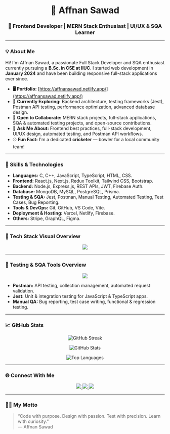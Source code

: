 ## <h1 align="center">👋 Affnan Sawad</h1>
### <p align="center"><strong>🚀 Frontend Developer | MERN Stack Enthusiast | UI/UX & SQA Learner</strong></p>

---

### 💡 About Me

Hi! I'm Affnan Sawad, a passionate Full Stack Developer and SQA enthusiast currently pursuing a **B.Sc. in CSE at IIUC**. I started web development in **January 2024** and have been building responsive full-stack applications ever since.  

- **🖥️ Portfolio:** [https://affnansawad.netlify.app/](https://affnansawad.netlify.app/)  
- 🧠 **Currently Exploring:** Backend architecture, testing frameworks (Jest), Postman API testing, performance optimization, advanced database design.  
- 🤝 **Open to Collaborate:** MERN stack projects, full-stack applications, SQA & automated testing projects, and open-source contributions.  
- 💬 **Ask Me About:** Frontend best practices, full-stack development, UI/UX design, automated testing, and Postman API workflows.  
- ⚾ **Fun Fact:** I'm a dedicated **cricketer** — bowler for a local community team!

---

### 🧠 Skills & Technologies

- **Languages:** C, C++, JavaScript, TypeScript, HTML, CSS.  
- **Frontend:** React.js, Next.js, Redux Toolkit, Tailwind CSS, Bootstrap.  
- **Backend:** Node.js, Express.js, REST APIs, JWT, Firebase Auth.  
- **Database:** MongoDB, MySQL, PostgreSQL, Prisma.  
- **Testing & SQA:** Jest, Postman, Manual Testing, Automated Testing, Test Cases, Bug Reporting.  
- **Tools & DevOps:** Git, GitHub, VS Code, Vite.  
- **Deployment & Hosting:** Vercel, Netlify, Firebase.  
- **Others:** Stripe, GraphQL, Figma.

---

### 🎯 Tech Stack Visual Overview

<p align="center">
  <img src="https://skillicons.dev/icons?i=c,cpp,html,css,tailwind,bootstrap,js,ts,react,nextjs,redux,nodejs,express,mongodb,mysql,postgresql,prisma,graphql,firebase,git,github,figma,vite,vercel,netlify,vscode,postman,jest" />
</p>

---

### 🧪 Testing & SQA Tools Overview

<p align="center">
  <img src="https://skillicons.dev/icons?i=postman,jest" />
</p>

- **Postman:** API testing, collection management, automated request validation.  
- **Jest:** Unit & integration testing for JavaScript & TypeScript apps.  
- **Manual QA:** Bug reporting, test case writing, functional & regression testing.  

---

### 📈 GitHub Stats

<p align="center">
  <img src="https://github-readme-streak-stats.herokuapp.com?user=AffnanSawad&theme=radical&hide_border=true&date_format=M%20j%5B%2C%20Y%5D" alt="GitHub Streak" />
</p>

<p align="center">
  <img src="https://github-readme-stats.vercel.app/api?username=AffnanSawad&show_icons=true&theme=radical&count_private=true&hide_border=true" alt="GitHub Stats" />
</p>

<p align="center">
  <img src="https://github-readme-stats.vercel.app/api/top-langs/?username=AffnanSawad&layout=compact&theme=radical&hide_border=true" alt="Top Languages" />
</p>

---

### 🌐 Connect With Me

<p align="center">
  <a href="https://www.facebook.com/Affnan.sawad" target="_blank">
    <img src="https://img.shields.io/badge/Facebook-%231877F2.svg?style=for-the-badge&logo=facebook&logoColor=white" />
  </a>
  <a href="https://www.instagram.com/iamaffnan_sawad" target="_blank">
    <img src="https://img.shields.io/badge/Instagram-%23E4405F.svg?style=for-the-badge&logo=instagram&logoColor=white" />
  </a>
  <a href="mailto:affnansawad2002@gmail.com" target="_blank">
    <img src="https://img.shields.io/badge/Email-D14836?style=for-the-badge&logo=gmail&logoColor=white" />
  </a>
</p>

---

### 🧑‍💻 My Motto

> “Code with purpose. Design with passion. Test with precision. Learn with curiosity.”  
> — Affnan Sawad
